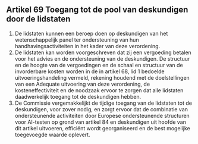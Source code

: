 ## Artikel 69 Toegang tot de pool van deskundigen door de lidstaten

1. De lidstaten kunnen een beroep doen op deskundigen van het wetenschappelijk panel ter ondersteuning van hun handhavingsactiviteiten in het kader van deze verordening.
2. De lidstaten kan worden voorgeschreven dat zij een vergoeding betalen voor het advies en de ondersteuning van de deskundigen. De structuur en de hoogte van de vergoedingen en de schaal en structuur van de invorderbare kosten worden in de in artikel 68, lid 1 bedoelde uitvoeringshandeling vermeld, rekening houdend met de doelstellingen van een Adequate uitvoering van deze verordening, de kosteneffectiviteit en de noodzaak ervoor te zorgen dat alle lidstaten daadwerkelijk toegang tot de deskundigen hebben.
3. De Commissie vergemakkelijkt de tijdige toegang van de lidstaten tot de deskundigen, voor zover nodig, en zorgt ervoor dat de combinatie van ondersteunende activiteiten door Europese ondersteunende structuren voor AI-testen op grond van artikel 84 en deskundigen uit hoofde van dit artikel uitvoeren, efficiënt wordt georganiseerd en de best mogelijke toegevoegde waarde oplevert.
